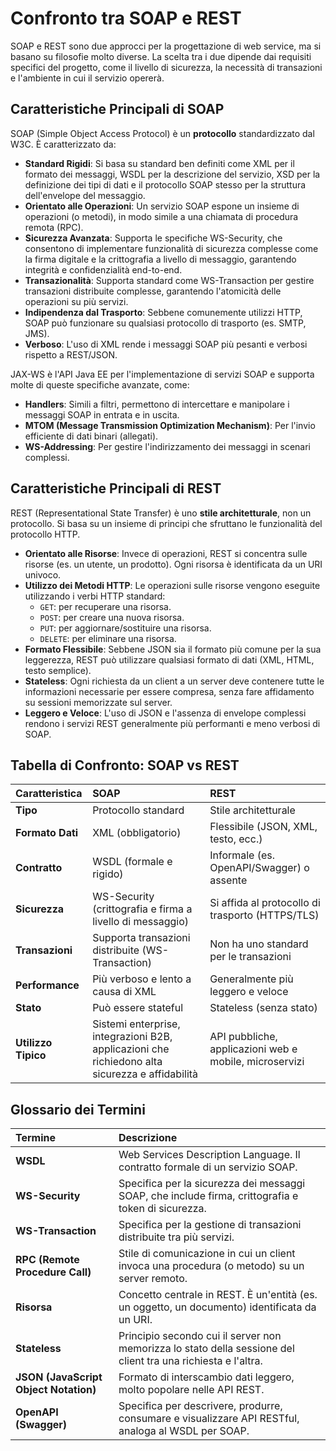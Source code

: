 # Confronto tra SOAP e REST

SOAP e REST sono due approcci per la progettazione di web service, ma si basano su filosofie molto diverse. La scelta tra i due dipende dai requisiti specifici del progetto, come il livello di sicurezza, la necessità di transazioni e l'ambiente in cui il servizio opererà.

## Caratteristiche Principali di SOAP

SOAP (Simple Object Access Protocol) è un **protocollo** standardizzato dal W3C. È caratterizzato da:

- **Standard Rigidi**: Si basa su standard ben definiti come XML per il formato dei messaggi, WSDL per la descrizione del servizio, XSD per la definizione dei tipi di dati e il protocollo SOAP stesso per la struttura dell'envelope del messaggio.
- **Orientato alle Operazioni**: Un servizio SOAP espone un insieme di operazioni (o metodi), in modo simile a una chiamata di procedura remota (RPC).
- **Sicurezza Avanzata**: Supporta le specifiche WS-Security, che consentono di implementare funzionalità di sicurezza complesse come la firma digitale e la crittografia a livello di messaggio, garantendo integrità e confidenzialità end-to-end.
- **Transazionalità**: Supporta standard come WS-Transaction per gestire transazioni distribuite complesse, garantendo l'atomicità delle operazioni su più servizi.
- **Indipendenza dal Trasporto**: Sebbene comunemente utilizzi HTTP, SOAP può funzionare su qualsiasi protocollo di trasporto (es. SMTP, JMS).
- **Verboso**: L'uso di XML rende i messaggi SOAP più pesanti e verbosi rispetto a REST/JSON.

JAX-WS è l'API Java EE per l'implementazione di servizi SOAP e supporta molte di queste specifiche avanzate, come:

- **Handlers**: Simili a filtri, permettono di intercettare e manipolare i messaggi SOAP in entrata e in uscita.
- **MTOM (Message Transmission Optimization Mechanism)**: Per l'invio efficiente di dati binari (allegati).
- **WS-Addressing**: Per gestire l'indirizzamento dei messaggi in scenari complessi.

## Caratteristiche Principali di REST

REST (Representational State Transfer) è uno **stile architetturale**, non un protocollo. Si basa su un insieme di principi che sfruttano le funzionalità del protocollo HTTP.

- **Orientato alle Risorse**: Invece di operazioni, REST si concentra sulle risorse (es. un utente, un prodotto). Ogni risorsa è identificata da un URI univoco.
- **Utilizzo dei Metodi HTTP**: Le operazioni sulle risorse vengono eseguite utilizzando i verbi HTTP standard:
  - `GET`: per recuperare una risorsa.
  - `POST`: per creare una nuova risorsa.
  - `PUT`: per aggiornare/sostituire una risorsa.
  - `DELETE`: per eliminare una risorsa.
- **Formato Flessibile**: Sebbene JSON sia il formato più comune per la sua leggerezza, REST può utilizzare qualsiasi formato di dati (XML, HTML, testo semplice).
- **Stateless**: Ogni richiesta da un client a un server deve contenere tutte le informazioni necessarie per essere compresa, senza fare affidamento su sessioni memorizzate sul server.
- **Leggero e Veloce**: L'uso di JSON e l'assenza di envelope complessi rendono i servizi REST generalmente più performanti e meno verbosi di SOAP.

## Tabella di Confronto: SOAP vs REST

| Caratteristica | SOAP | REST |
| :--- | :--- | :--- |
| **Tipo** | Protocollo standard | Stile architetturale |
| **Formato Dati** | XML (obbligatorio) | Flessibile (JSON, XML, testo, ecc.) |
| **Contratto** | WSDL (formale e rigido) | Informale (es. OpenAPI/Swagger) o assente |
| **Sicurezza** | WS-Security (crittografia e firma a livello di messaggio) | Si affida al protocollo di trasporto (HTTPS/TLS) |
| **Transazioni** | Supporta transazioni distribuite (WS-Transaction) | Non ha uno standard per le transazioni |
| **Performance** | Più verboso e lento a causa di XML | Generalmente più leggero e veloce |
| **Stato** | Può essere stateful | Stateless (senza stato) |
| **Utilizzo Tipico** | Sistemi enterprise, integrazioni B2B, applicazioni che richiedono alta sicurezza e affidabilità | API pubbliche, applicazioni web e mobile, microservizi |

## Glossario dei Termini

| Termine | Descrizione |
| :--- | :--- |
| **WSDL** | Web Services Description Language. Il contratto formale di un servizio SOAP. |
| **WS-Security** | Specifica per la sicurezza dei messaggi SOAP, che include firma, crittografia e token di sicurezza. |
| **WS-Transaction** | Specifica per la gestione di transazioni distribuite tra più servizi. |
| **RPC (Remote Procedure Call)** | Stile di comunicazione in cui un client invoca una procedura (o metodo) su un server remoto. |
| **Risorsa** | Concetto centrale in REST. È un'entità (es. un oggetto, un documento) identificata da un URI. |
| **Stateless** | Principio secondo cui il server non memorizza lo stato della sessione del client tra una richiesta e l'altra. |
| **JSON (JavaScript Object Notation)** | Formato di interscambio dati leggero, molto popolare nelle API REST. |
| **OpenAPI (Swagger)** | Specifica per descrivere, produrre, consumare e visualizzare API RESTful, analoga al WSDL per SOAP. |
